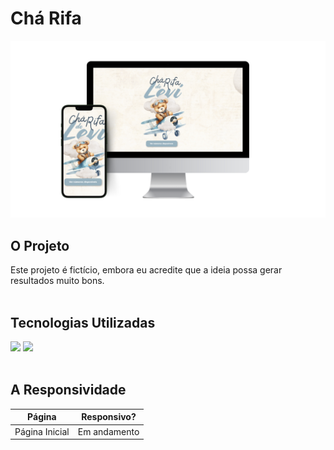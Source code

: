<h1>Chá Rifa</h1> 

<a href="https://webjai.github.io/Projeto-Cha-Rifa"><img src="https://github.com/webjai/Projeto-Cha-Rifa/blob/main/cha%20Rifa.png" /></a>

## O Projeto

Este projeto é fictício, embora eu acredite que a ideia possa gerar resultados muito bons.
<br><br>


## Tecnologias Utilizadas
<img src="https://img.shields.io/badge/HTML-239120?style=for-the-badge&logo=html5&logoColor=white"/> <img src="https://img.shields.io/badge/CSS-239120?&style=for-the-badge&logo=css3&logoColor=white" /> 
<br><br>

## A Responsividade

| Página             | Responsivo? |
|--------------------|-------------|
| Página Inicial     | Em andamento    |



